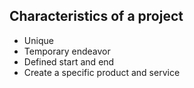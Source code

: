 ## Characteristics of a project
- Unique
- Temporary endeavor
- Defined start and end
- Create a specific product and service